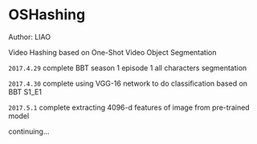 # OSHashing

Author: LIAO

Video Hashing based on One-Shot Video Object Segmentation

`2017.4.29` complete BBT season 1 episode 1 all characters segmentation

`2017.4.30` complete using VGG-16 network to do classification based on BBT S1_E1

`2017.5.1` complete extracting 4096-d features of image from pre-trained model


continuing...
